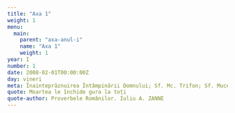 ```yaml
---
title: "Axa 1"
weight: 1
menu:
  main:
    parent: "axa-anul-i"
    name: "Axa 1"
    weight: 1
year: I
number: 1
date: 2008-02-01T00:00:00Z
day: vineri
meta: Înainteprăznuirea Întâmpinării Domnului; Sf. Mc. Trifon; Sf. Mucenițe Perpetua şi Felicitas
quote: Moartea le închide gura la toți
quote-author: Proverbele Românilor. Iuliu A. ZANNE
---
```

